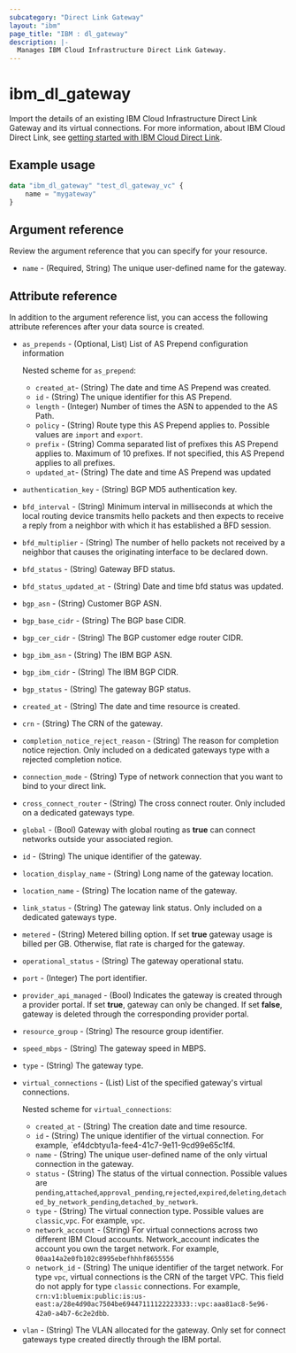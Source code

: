 ```yaml
---
subcategory: "Direct Link Gateway"
layout: "ibm"
page_title: "IBM : dl_gateway"
description: |-
  Manages IBM Cloud Infrastructure Direct Link Gateway.
---
```


# ibm_dl_gateway

Import the details of an existing IBM Cloud Infrastructure Direct Link Gateway and its virtual connections. For more information, about IBM Cloud Direct Link, see [getting started with IBM Cloud Direct Link](https://cloud.ibm.com/docs/dl?topic=dl-get-started-with-ibm-cloud-dl).


## Example usage

```terraform
data "ibm_dl_gateway" "test_dl_gateway_vc" {
    name = "mygateway"
}
```


## Argument reference
Review the argument reference that you can specify for your resource. 

- `name` - (Required, String) The unique user-defined name for the gateway.


## Attribute reference
In addition to the argument reference list, you can access the following attribute references after your data source is created.

- `as_prepends` - (Optional, List) List of AS Prepend configuration information

  Nested scheme for `as_prepend`:
  - `created_at`- (String) The date and time AS Prepend was created.
  - `id` - (String) The unique identifier for this AS Prepend.
  - `length` - (Integer) Number of times the ASN to appended to the AS Path.
  - `policy` - (String) Route type this AS Prepend applies to. Possible values are `import` and `export`.
  - `prefix` - (String) Comma separated list of prefixes this AS Prepend applies to. Maximum of 10 prefixes. If not specified, this AS Prepend applies to all prefixes.
  - `updated_at`- (String) The date and time AS Prepend was updated

- `authentication_key` - (String) BGP MD5 authentication key.
- `bfd_interval` - (String) Minimum interval in milliseconds at which the local routing device transmits hello packets and then expects to receive a reply from a neighbor with which it has established a BFD session.
- `bfd_multiplier` - (String) The number of hello packets not received by a neighbor that causes the originating interface to be declared down.
- `bfd_status` - (String) Gateway BFD status.
- `bfd_status_updated_at` - (String) Date and time bfd status was updated.
- `bgp_asn` - (String) Customer BGP ASN.
- `bgp_base_cidr` - (String) The BGP base CIDR.
- `bgp_cer_cidr` - (String) The BGP customer edge router CIDR.
- `bgp_ibm_asn` - (String) The IBM BGP ASN.
- `bgp_ibm_cidr` - (String) The IBM BGP  CIDR.
- `bgp_status` - (String) The gateway BGP status.
- `created_at` - (String) The date and time resource is created.
- `crn` - (String) The CRN of the gateway.
- `completion_notice_reject_reason` - (String) The reason for completion notice rejection. Only included on a dedicated gateways type with a rejected completion notice.
- `connection_mode` - (String) Type of network connection that you want to bind to your direct link.
- `cross_connect_router` - (String) The cross connect router. Only included on a dedicated gateways type.
- `global` - (Bool) Gateway with global routing as **true** can connect networks outside your associated region.
- `id` - (String) The unique identifier of the gateway.
- `location_display_name` - (String) Long name of the gateway location.
- `location_name` - (String) The location name of the gateway.
- `link_status` - (String) The gateway link status. Only included on a dedicated gateways type.
- `metered` - (String) Metered billing option. If set **true** gateway usage is billed per GB. Otherwise, flat rate is charged for the gateway.
- `operational_status` - (String) The gateway operational statu.
- `port` - (Integer) The port identifier.
- `provider_api_managed` - (Bool) Indicates the gateway is created through a provider portal. If set **true**, gateway can only be changed. If set **false**, gateway is deleted through the corresponding provider portal.
- `resource_group` - (String) The resource group identifier.
- `speed_mbps` - (String) The gateway speed in MBPS.
- `type` - (String) The gateway type.
- `virtual_connections` - (List) List of the specified gateway's virtual connections.

  Nested scheme for `virtual_connections`:
  - `created_at` - (String) The creation date and time resource.
  - `id` - (String) The unique identifier of the virtual connection. For example, `ef4dcbtyu1a-fee4-41c7-9e11-9cd99e65c1f4.
  - `name` - (String) The unique user-defined name of the only virtual connection in the gateway.
  - `status` - (String) The status of the virtual connection. Possible values are `pending`,`attached`,`approval_pending`,`rejected`,`expired`,`deleting`,`detached_by_network_pending`,`detached_by_network`.
  - `type` - (String) The virtual connection type. Possible values are `classic`,`vpc`. For example, `vpc`.
  - `network_account` - (String) For virtual connections across two different IBM Cloud accounts. Network_account indicates the account you own the target network. For example, `00aa14a2e0fb102c8995ebefhhhf8655556`
  - `network_id` - (String) The unique identifier of the target network. For type `vpc`, virtual connections is the CRN of the target VPC. This field do not apply for type `classic` connections. For example, `crn:v1:bluemix:public:is:us-east:a/28e4d90ac7504be69447111122223333::vpc:aaa81ac8-5e96-42a0-a4b7-6c2e2dbb`.

- `vlan` - (String) The VLAN allocated for the gateway. Only set for connect gateways type created directly through the IBM portal.
